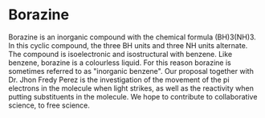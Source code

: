 # Borazine

Borazine is an inorganic compound with the chemical formula (BH)3(NH)3. In this cyclic compound, the three BH units and three NH units alternate. The compound is isoelectronic and isostructural with benzene. Like benzene, borazine is a colourless liquid. For this reason borazine is sometimes referred to as "inorganic benzene". 
Our proposal together with Dr. Jhon Fredy Perez is the investigation of the movement of the pi electrons in the molecule when light strikes, as well as the reactivity when putting substituents in the molecule. We hope to contribute to collaborative science, to free science.
